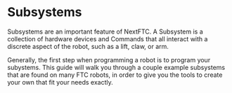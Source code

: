 # Subsystems

Subsystems are an important feature of NextFTC. A Subsystem is a collection of hardware devices and Commands that all interact with a discrete aspect of the robot, such as a lift, claw, or arm.

Generally, the first step when programming a robot is to program your subystems. This guide will walk you through a couple example subsystems that are found on many FTC robots, in order to give you the tools to create your own that fit your needs exactly.
